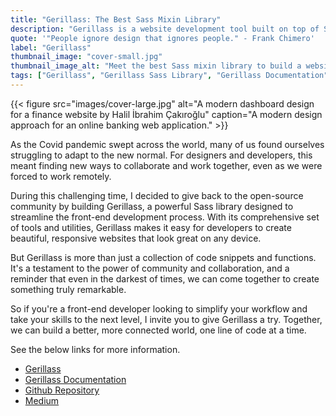```yaml
---
title: "Gerillass: The Best Sass Mixin Library"
description: "Gerillass is a website development tool built on top of Sass with a set of Sass mixins and functions for frontend developers to generate scalable CSS outputs."
quote: '"People ignore design that ignores people." - Frank Chimero'
label: "Gerillass"
thumbnail_image: "cover-small.jpg"
thumbnail_image_alt: "Meet the best Sass mixin library to build a website easily."
tags: ["Gerillass", "Gerillass Sass Library", "Gerillass Documentation", "Sass", "What is Sass?", "Sass Library", "Web Design", "Web Development Tool"]
---
```


{{< figure 
    src="images/cover-large.jpg"
    alt="A modern dashboard design for a finance website by Halil İbrahim Çakıroğlu"
    caption="A modern design approach for an online banking web application." >}}

As the Covid pandemic swept across the world, many of us found ourselves struggling to adapt to the new normal. For designers and developers, this meant finding new ways to collaborate and work together, even as we were forced to work remotely.

During this challenging time, I decided to give back to the open-source community by building Gerillass, a powerful Sass library designed to streamline the front-end development process. With its comprehensive set of tools and utilities, Gerillass makes it easy for developers to create beautiful, responsive websites that look great on any device.

But Gerillass is more than just a collection of code snippets and functions. It's a testament to the power of community and collaboration, and a reminder that even in the darkest of times, we can come together to create something truly remarkable.

So if you're a front-end developer looking to simplify your workflow and take your skills to the next level, I invite you to give Gerillass a try. Together, we can build a better, more connected world, one line of code at a time.

See the below links for more information.

- [Gerillass](https://gerillass.com/)
- [Gerillass Documentation](https://docs.gerillass.com/)
- [Github Repository](https://github.com/selfishprimate/gerillass)
- [Medium](https://medium.com/gerillass)